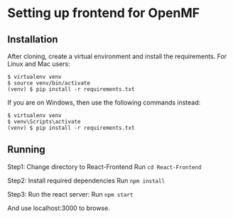 Setting up frontend for OpenMF
=========
Installation
------------

After cloning, create a virtual environment and install the requirements. For Linux and Mac users:

    $ virtualenv venv
    $ source venv/bin/activate
    (venv) $ pip install -r requirements.txt

If you are on Windows, then use the following commands instead:

    $ virtualenv venv
    $ venv\Scripts\activate
    (venv) $ pip install -r requirements.txt
    
Running
-------
Step1: Change directory to React-Frontend
Run `cd React-Frontend`

Step2: Install required dependencies 
Run `npm install`

Step3: Run the react server:
Run `npm start`

And use localhost:3000 to browse.
